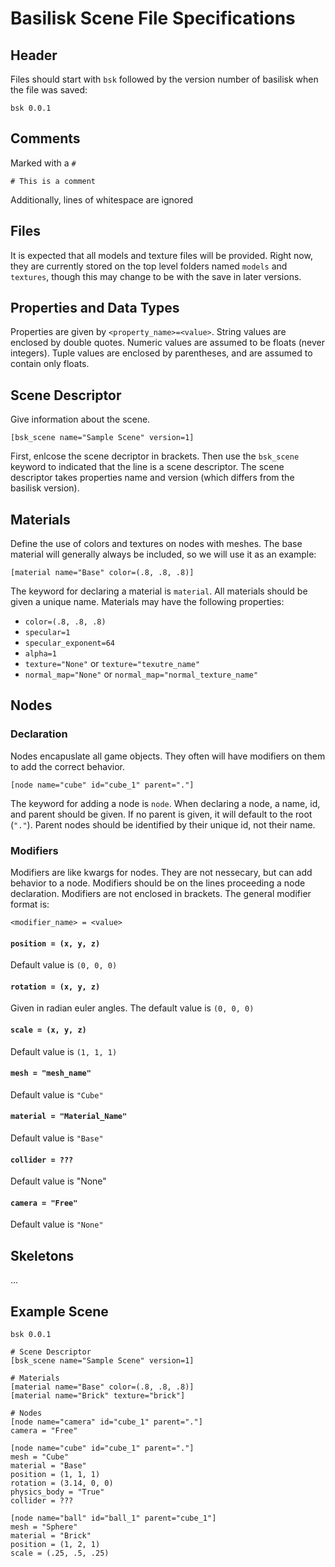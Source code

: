 # Basilisk Scene File Specifications

## Header
Files should start with `bsk` followed by the version number of basilisk when the file was saved:

```
bsk 0.0.1
```

## Comments
Marked with a `#`

```
# This is a comment
```
Additionally, lines of whitespace are ignored

## Files

It is expected that all models and texture files will be provided. Right now, they are currently stored on the top level folders named `models` and `textures`, though this may change to be with the save in later versions.

## Properties and Data Types
Properties are given by `<property_name>=<value>`. String values are enclosed by double quotes. Numeric values are assumed to be floats (never integers). Tuple values are enclosed by parentheses, and are assumed to contain only floats.


## Scene Descriptor
Give information about the scene.

```
[bsk_scene name="Sample Scene" version=1]
```

First, enlcose the scene decriptor in brackets. Then use the `bsk_scene` keyword to indicated that the line is a scene descriptor. The scene descriptor takes properties name and version (which differs from the basilisk version).

## Materials
Define the use of colors and textures on nodes with meshes. The base material will generally always be included, so we will use it as an example:

```
[material name="Base" color=(.8, .8, .8)]
```

The keyword for declaring a material is `material`. All materials should be given a unique name. Materials may have the following properties:

- `color=(.8, .8, .8)`
- `specular=1`
- `specular_exponent=64`
- `alpha=1`
- `texture="None"` or `texture="texutre_name"`
- `normal_map="None"` or `normal_map="normal_texture_name"`

## Nodes
### Declaration

Nodes encapuslate all game objects. They often will have modifiers on them to add the correct behavior. 

```
[node name="cube" id="cube_1" parent="."]
```

The keyword for adding a node is `node`. When declaring a node, a name, id, and parent should be given. If no parent is given, it will default to the root (`"."`). Parent nodes should be identified by their unique id, not their name.

### Modifiers
Modifiers are like kwargs for nodes. They are not nessecary, but can add behavior to a node. Modifiers should be on the lines proceeding a node declaration. Modifiers are not enclosed in brackets. The general modifier format is:
```
<modifier_name> = <value>
```

#### `position = (x, y, z)`
Default value is `(0, 0, 0)`

#### `rotation = (x, y, z)`
Given in radian euler angles. The default value is `(0, 0, 0)`

#### `scale = (x, y, z)`
Default value is `(1, 1, 1)`

#### `mesh = "mesh_name"`
Default value is `"Cube"`

#### `material = "Material_Name"`
Default value is `"Base"`

#### `collider = ???`
Default value is "None"

#### `camera = "Free"`
Default value is `"None"`

## Skeletons
...

## Example Scene
```
bsk 0.0.1

# Scene Descriptor
[bsk_scene name="Sample Scene" version=1]

# Materials
[material name="Base" color=(.8, .8, .8)]
[material name="Brick" texture="brick"]

# Nodes
[node name="camera" id="cube_1" parent="."]
camera = "Free"

[node name="cube" id="cube_1" parent="."]
mesh = "Cube"
material = "Base"
position = (1, 1, 1)
rotation = (3.14, 0, 0)
physics_body = "True"
collider = ???

[node name="ball" id="ball_1" parent="cube_1"]
mesh = "Sphere"
material = "Brick"
position = (1, 2, 1)
scale = (.25, .5, .25)
```